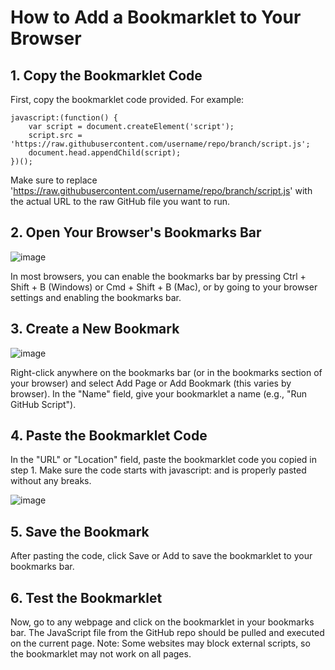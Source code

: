 # How to Add a Bookmarklet to Your Browser

## 1. Copy the Bookmarklet Code

First, copy the bookmarklet code provided. For example:

```
javascript:(function() {
    var script = document.createElement('script');
    script.src = 'https://raw.githubusercontent.com/username/repo/branch/script.js';
    document.head.appendChild(script);
})();
```

Make sure to replace 'https://raw.githubusercontent.com/username/repo/branch/script.js' with the actual URL to the raw GitHub file you want to run.


## 2. Open Your Browser's Bookmarks Bar

![image](https://github.com/user-attachments/assets/5999fd3b-06ec-4da1-a8f8-b0c9dae21f94)

In most browsers, you can enable the bookmarks bar by pressing Ctrl + Shift + B (Windows) or Cmd + Shift + B (Mac), or by going to your browser settings and enabling the bookmarks bar.


## 3. Create a New Bookmark

![image](https://github.com/user-attachments/assets/fb9ef161-bf20-41d8-8c84-bba258f2f90e)

Right-click anywhere on the bookmarks bar (or in the bookmarks section of your browser) and select Add Page or Add Bookmark (this varies by browser).
In the "Name" field, give your bookmarklet a name (e.g., "Run GitHub Script").


## 4. Paste the Bookmarklet Code

In the "URL" or "Location" field, paste the bookmarklet code you copied in step 1.
Make sure the code starts with javascript: and is properly pasted without any breaks.

![image](https://github.com/user-attachments/assets/a2508eac-aa93-40b3-9a47-ed7e19f947aa)


## 5. Save the Bookmark

After pasting the code, click Save or Add to save the bookmarklet to your bookmarks bar.


## 6. Test the Bookmarklet

Now, go to any webpage and click on the bookmarklet in your bookmarks bar.
The JavaScript file from the GitHub repo should be pulled and executed on the current page.
Note: Some websites may block external scripts, so the bookmarklet may not work on all pages.
